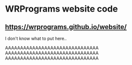 # WRPrograms website code

## https://wrprograms.github.io/website/

I don't know what to put here..

AAAAAAAAAAAAAAAAAAAAAAAAAAAAAAA
AAAAAAAAAAAAAAAAAAAAAAAAAAAAAAA
AAAAAAAAAAAAAAAAAAAAAAAAAAAAAAA
